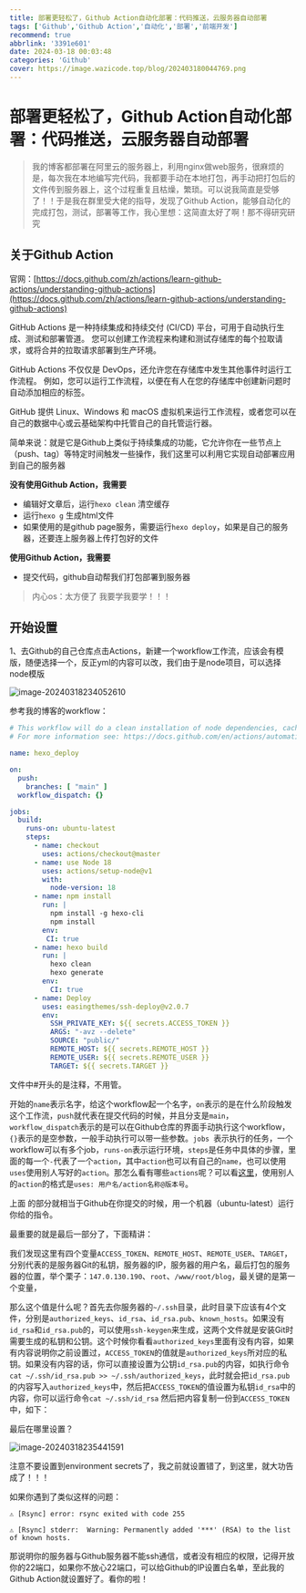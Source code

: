 ```yaml
---
title: 部署更轻松了，Github Action自动化部署：代码推送，云服务器自动部署
tags: ['Github','Github Action','自动化','部署','前端开发']
recommend: true
abbrlink: '3391e601'
date: 2024-03-18 00:03:48
categories: 'Github'
cover: https://image.wazicode.top/blog/202403180044769.png
---
```


# 部署更轻松了，Github Action自动化部署：代码推送，云服务器自动部署

> 我的博客都部署在阿里云的服务器上，利用nginx做web服务，很麻烦的是，每次我在本地编写完代码，我都要手动在本地打包，再手动把打包后的文件传到服务器上，这个过程重复且枯燥，繁琐。可以说我简直是受够了！！于是我在群里受大佬的指导，发现了Github Action，能够自动化的完成打包，测试，部署等工作，我心里想：这简直太好了啊！那不得研究研究

## 关于Github Action

官网：[https://docs.github.com/zh/actions/learn-github-actions/understanding-github-actions](https://docs.github.com/zh/actions/learn-github-actions/understanding-github-actions)

GitHub Actions 是一种持续集成和持续交付 (CI/CD) 平台，可用于自动执行生成、测试和部署管道。 您可以创建工作流程来构建和测试存储库的每个拉取请求，或将合并的拉取请求部署到生产环境。

GitHub Actions 不仅仅是 DevOps，还允许您在存储库中发生其他事件时运行工作流程。 例如，您可以运行工作流程，以便在有人在您的存储库中创建新问题时自动添加相应的标签。

GitHub 提供 Linux、Windows 和 macOS 虚拟机来运行工作流程，或者您可以在自己的数据中心或云基础架构中托管自己的自托管运行器。

简单来说：就是它是Github上类似于持续集成的功能，它允许你在一些节点上（push、tag）等特定时间触发一些操作，我们这里可以利用它实现自动部署应用到自己的服务器

**没有使用Github Action，我需要**

- 编辑好文章后，运行`hexo clean` 清空缓存
- 运行`hexo g` 生成html文件
- 如果使用的是github page服务，需要运行`hexo deploy`，如果是自己的服务器，还要连上服务器上传打包好的文件

**使用Github Action，我需要**

- 提交代码，github自动帮我们打包部署到服务器

> 内心os：太方便了 我要学我要学！！！

## 开始设置

1、去Github的自己仓库点击Actions，新建一个workflow工作流，应该会有模版，随便选择一个，反正yml的内容可以改，我们由于是node项目，可以选择node模版

![image-20240318234052610](https://image.wazicode.top/blog/202403182340677.png)

参考我的博客的workflow：

```yml
# This workflow will do a clean installation of node dependencies, cache/restore them, build the source code and run tests across different versions of node
# For more information see: https://docs.github.com/en/actions/automating-builds-and-tests/building-and-testing-nodejs

name: hexo_deploy

on:
  push:
    branches: [ "main" ]
  workflow_dispatch: {}

jobs:
  build:
    runs-on: ubuntu-latest
    steps: 
      - name: checkout
        uses: actions/checkout@master
      - name: use Node 18
        uses: actions/setup-node@v1
        with: 
          node-version: 18
      - name: npm install
        run: |
          npm install -g hexo-cli
          npm install
        env:
         CI: true
      - name: hexo build
        run: |
          hexo clean
          hexo generate
        env:
          CI: true
      - name: Deploy
        uses: easingthemes/ssh-deploy@v2.0.7
        env:
          SSH_PRIVATE_KEY: ${{ secrets.ACCESS_TOKEN }}
          ARGS: "-avz --delete"
          SOURCE: "public/"
          REMOTE_HOST: ${{ secrets.REMOTE_HOST }}
          REMOTE_USER: ${{ secrets.REMOTE_USER }}
          TARGET: ${{ secrets.TARGET }}
```

文件中#开头的是注释，不用管。

开始的`name`表示名字，给这个workflow起一个名字，`on`表示的是在什么阶段触发这个工作流，`push`就代表在提交代码的时候，并且分支是`main`，`workflow_dispatch`表示的是可以在Github仓库的界面手动执行这个workflow，`{}`表示的是空参数，一般手动执行可以带一些参数。`jobs `表示执行的任务，一个workflow可以有多个job，`runs-on`表示运行环境，`steps`是任务中具体的步骤，里面的每一个`-`代表了一个`action`，其中`action`也可以有自己的`name`，也可以使用`uses`使用别人写好的`action`。那怎么看有哪些`actions`呢？可以看[这里](https://cloud.tencent.com/developer/tools/blog-entry?target=https%3A%2F%2Fgithub.com%2Fmarketplace%3Ftype%3Dactions&source=article&objectId=1720500)，使用别人的`action`的格式是`uses: 用户名/action名称@版本号`。

上面 的部分就相当于Github在你提交的时候，用一个机器（ubuntu-latest）运行你给的指令。

最重要的就是最后一部分了，下面精讲：

我们发现这里有四个变量`ACCESS_TOKEN`、`REMOTE_HOST`、`REMOTE_USER`、`TARGET`，分别代表的是服务器Git的私钥，服务器的IP，服务器的用户名，最后打包的服务器的位置，举个栗子：`147.0.130.190`、`root`、`/www/root/blog`，最关键的是第一个变量，

那么这个值是什么呢？首先去你服务器的`~/.ssh`目录，此时目录下应该有4个文件，分别是`authorized_keys`、`id_rsa`、`id_rsa.pub`、`known_hosts`。如果没有`id_rsa`和`id_rsa.pub`的，可以使用`ssh-keygen`来生成，这两个文件就是安装Git时需要生成的私钥和公钥。这个时候你看看`authorized_keys`里面有没有内容，如果有内容说明你之前设置过，`ACCESS_TOKEN`的值就是`authorized_keys`所对应的私钥。如果没有内容的话，你可以直接设置为公钥`id_rsa.pub`的内容，如执行命令`cat ~/.ssh/id_rsa.pub >> ~/.ssh/authorized_keys`，此时就会把`id_rsa.pub`的内容写入`authorized_keys`中，然后把`ACCESS_TOKEN`的值设置为私钥`id_rsa`中的内容，你可以运行命令`cat ~/.ssh/id_rsa` 然后把内容复制一份到`ACCESS_TOKEN`中，如下：

最后在哪里设置？

![image-20240318235441591](https://image.wazicode.top/blog/202403182354726.png)

注意不要设置到environment secrets了，我之前就设置错了，到这里，就大功告成了！！！

如果你遇到了类似这样的问题：

```shell
⚠️ [Rsync] error: rsync exited with code 255

⚠️ [Rsync] stderr:  Warning: Permanently added '***' (RSA) to the list of known hosts.

```

那说明你的服务器与Github服务器不能ssh通信，或者没有相应的权限，记得开放你的22端口，如果你不放心22端口，可以给Github的IP设置白名单，至此我的Github Action就设置好了。看你的啦！